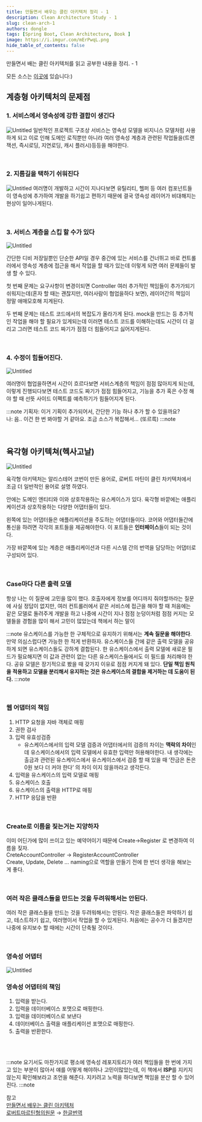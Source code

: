```yaml
---
title: 만들면서 배우는 클린 아키텍처 정리 - 1
description: Clean Architecture Study - 1
slug: clean-arch-1
authors: dongle  
tags: [Spring Boot, Clean Architecture, Book ]
image: https://i.imgur.com/mErPwqL.png
hide_table_of_contents: false
---
```

만들면서 배는 클린 아키텍처를 읽고 공부한 내용을 정리. - 1
<!--truncate-->

모든 소스는 [이곳에](https://github.com/sk1737030/til/tree/master/clean-architecture) 있습니다:)

## 계층형 아키텍처의 문제점  
### 1. 서비스에서 영속성에 강한 결합이 생긴다  
![Untitled](./2022-06-25/Untitled.png)
일반적인 프로젝트 구조상 서비스는 영속성 모델을 비지니스 모델처럼 사용하게 되고 이로 인해 도메인 로직뿐만 아니라 여러 영속성 계층과 관련된 작업들을(트랜잭션, 즉시로딩, 지연로딩, 캐시 플러시)등등을 해야한다.  

<br />

### 2. 지름길을 택하기 쉬워진다  
![Untitled](./2022-06-25/Untitled%201.png)
여러명이 개발하고 시간이 지나다보면 유틸리티, 헬퍼 등 여러 컴포넌트들이 영속성에 추가하여 개발을 하기쉽고 편하기 때문에 결국 영속성 레이어가 비대해지는 현상이 일어나게된다.  


<br />

### 3. 서비스 계층을 스킵 할 수가 있다

![Untitled](./2022-06-25/Untitled%202.png)

간단한 디비 저장일뿐인 단순한 API일 경우 중간에 있는 서비스를 건너뛰고 바로 컨트롤러에서 영속성 계층에 접근을 해서 작업을 할 때가 있는데 이렇게 되면 여러 문제들이 발생 할 수 있다. 

첫 번째 문제는 요구사항이 변경이되면 Controller 여러 추가적인 책임들이 추가가되기 쉬워지는데(혼자 할 때는 괜찮지만, 여러사람이 협업을하다 보면), 레이어간의 책임이 정말 애매모호해 지게된다. 

두 번째 문제는 테스트 코드에서의 복잡도가 올라가게 된다. mock을 만드는 등 추가적인 작업을 해야 할 필요가 있게되는데 이러면 테스트 코드를 이해하는데도 시간이 더 걸리고 그러면 테스트 코드 짜기가 점점 더 힘들어지고 싫어지게된다. 

<br />

### 4. 수정이 힘들어진다.

![Untitled](./2022-06-25/Untitled%203.png)

여러명이 협업을하면서 시간이 흐르다보면 서비스계층의 책임이 점점 많아지게 되는데, 이렇게 진행되다보면 테스트 코드도 짜기가 점점 힘들어지고, 기능을 추가 혹은 수정 해야 할 때 선뜻 사이드 이펙트를 예측하기가 힘들어지게 된다.

:::note
기획자: 이거 기획이 추가되어서, 간단한 기능 하나 추가 할 수 있을까요?  
나: 음.. 이건 한 번 봐야할 거 같아요. 조금 소스가 복잡해서… (또르륵)
:::note

<br />

## 육각형 아키텍쳐(헥사고날)
![Untitled](./2022-06-25/Untitled%204.png)

육각형 아키텍처는 알리스테어 코번이 만든 용어로, 로버트 마틴이 클린 차키텍처에서 조금 더 일반적인 용어로 설명 하였다. 

안에는 도메인 엔티티와 이와 상호작용하는 유스케이스가 있다. 육각형 바깥에는 애플리케이션과 상호작용하는 다양한 어댑터들이 있다. 

왼쪽에 있는 어댑터들은 애플리케이션을 주도하는 어댑터들이다. 코어와 어댑터들간에 통신을 하려면 각각의 포트들을 제공해야한다. 이 포트들은 **인터페이스**들이 되는 것이다. 

가장 바깥쪽에 있는 계층은 애플리케이션과 다른 시스템 간의 번역을 담당하는 어댑터로 구성되어 있다. 

<br />

### Case마다 다른 출력 모델

항상 나는 이 질문에 고민을 많이 했다. 호출자에게 정보를 어디까지 줘야할까라는 질문에 사실 정답이 없지만, 여러 컨트롤러에서 같은 서비스에 접근을 해야 할 때 처음에는 같은 모델로 돌려주게 개발을 하고 나중에 시간이 지나 점점 눈덩이처럼 점점 커지는 모델들을 경험을 많이 해서 고민이 많았는데 책에서 하는 말이 

:::note
유스케이스를 가능한 한 구체적으로 유지하기 위해서는 **계속 질문을 해야한다**. 만약 의심스럽다면 가능한 한 적게 반환하자. 유스케이스들 간에 같은 출력 모델을 공유하게 되면 유스케이스들도 강하게 결합된다. 한 유스케이스에서 출력 모델에 새로운 필드가 필요해지면 이 값과 관련이 없는 다른 유스케이스들에서도 이 필드를 처리해야 한다. 공유 모델은 장기적으로 봤을 때 갖가지 이유로 점점 커지게 돼 있다. **단일 책임 원칙을 적용하고 모델을 분리해서 유지하는 것은 유스케이스의 결합을 제거하는 데 도움이 된다.**
:::note

<br />

### 웹 어댑터의 책임

1. HTTP 요청을 자바 객체로 매핑
2. 권한 검사
3. 입력 유효성검증
    - 유스케이스에서의 입력 모델 검증과 어댑터에서의 검증의 차이는 **맥락의 차이**인데 유스케이스에서의 입력 모델에서 유효한 입력만 허용해야한다. 내 생각에는 출금과 관련된 유스케이스에서 유스케이스에서 검증 할 때 있을 때 ‘잔금은 돈은 0원 보다 더 커야 한다’ 의 차이 이지 않을까라고 생각든다.
4. 입력을 유스케이스의  입력 모델로 매핑
5. 유스케이스 호출
6. 유스케이스의 출력을 HTTP로 매핑
7. HTTP 응답을 반환


<br />

### Create로 이름을 짖는거는 지양하자

이미 어딘가에 많이 쓰이고 있는 예약어이기 때문에 Create→Register 로 변경하여 이름을 짖자.  
CreteAccountController → RegisterAccountController  
Create, Update, Delete … naming으로 역할을 만들기 전에 한 번더 생각을 해보는 게 좋다.  

<br />

### 여러 작은 클래스들을 만드는 것을 두려워해서는 안된다.

여러 작은 클래스들을 만드는 것을 두려워해서는 안된다. 작은 클래스들은 파악하기 쉽고, 테스트하기 쉽고, 여러명이서 작업을 할 수 있게된다. 처음에는 공수가 더 들겠지만 나중에 유지보수 할 때에는 시간이 단축될 것이다.

<br />

### 영속성 어댑터

![Untitled](./2022-06-25/Untitled%205.png)

### 영속성 어댑터의 책임

1. 입력을 받는다.
2. 입력을 데이터베이스 포맷으로 매핑한다.
3. 입력을 데이터베이스로 보낸다
4. 데이터베이스 출력을 애플리케이션 포맷으로 매핑한다.
5. 출력을 반환한다.

<br />
<br />

:::note
요기서도 마찬가지로 평소에 영속성 레포지토리가 여러 책임들을 한 번에 가지고 있는 부분이 많아서 얘를 어떻게 해야하나 고민이많았는데, 이 책에서 **ISP**를 지키지 않는지 확인해보라고 조언을 해준다. 지키려고 노력을 하다보면 책임을 분산 할 수 있어진다.
:::note


참고  
[만들면서 배우는 클린 아키텍처](http://www.kyobobook.co.kr/product/detailViewKor.laf?ejkGb=KOR&mallGb=KOR&barcode=9791158392758&orderClick=LAG&Kc=)  
[로버트마르틴형의원문](https://blog.cleancoder.com/uncle-bob/2012/08/13/the-clean-architecture.html) → [한글번역](https://blog.coderifleman.com/2017/12/18/the-clean-architecture/)  
